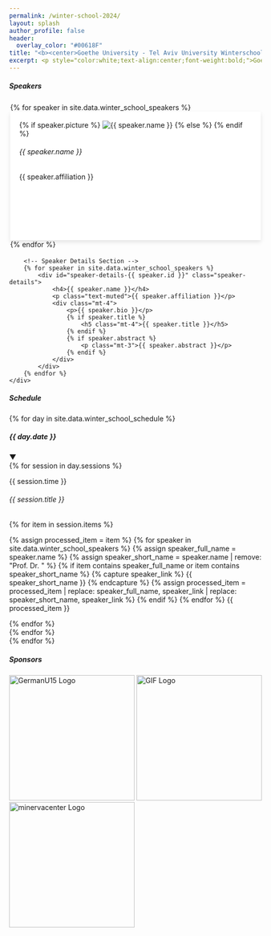 ```yaml
---
permalink: /winter-school-2024/
layout: splash
author_profile: false
header:
  overlay_color: "#00618F"
title: "<b><center>Goethe University - Tel Aviv University Winterschool <br> Adaptive Cognition in Noisy Environments</center></b>"
excerpt: <p style="color:white;text-align:center;font-weight:bold;">Goethe University Frankfurt, Dec. 2 - Dec. 5 2024</p>
---
```

<style>
.speaker-link {
    color: var(--primary-color);
    text-decoration: none;
    cursor: pointer;
}

.speaker-link:hover {
    text-decoration: underline;
}

.speaker-cards {
    margin-bottom: 1rem;
    cursor: pointer;
    transition: transform 0.3s ease, box-shadow 0.3s ease;
    border: 2px solid transparent;
}

.custom-card {
    cursor: pointer;
    transition: transform 0.3s ease, box-shadow 0.3s ease;
    border: 2px solid transparent;
    box-shadow: 0 4px 8px rgba(0,0,0,0.1);
    background-color: white;
    padding: 1rem;
    display: flex;
    flex-direction: column;
    align-items: center;
    height: 220px; /* Ensure consistent height */
}

.custom-card.active {
    border-color: var(--primary-color);
    box-shadow: 0 6px 12px rgba(0,0,0,0.2);
}

.speaker-details {
    background: white;
    padding: 2rem;
    border-radius: 10px;
    margin-top: 2rem;
    box-shadow: 0 5px 15px rgba(0,0,0,0.1);
    display: none;
    animation: fadeIn 0.3s ease;
}

.speaker-details.show {
    display: block;
}

@keyframes fadeIn {
    from { opacity: 0; transform: translateY(-20px); }
    to { opacity: 1; transform: translateY(0); }
}

.speaker-link {
    color: var(--primary-color);
    text-decoration: none;
    cursor: pointer;
}

.speaker-link:hover {
    color: var(--accent-color);
    text-decoration: underline;
}

.image-container img {
    width: 250px;
    height: auto;
}
</style>

<!-- Speaker Cards Section -->
<div class="row mb-4">
    <div class="col-md-12">
        <h5 class="section-title">Speakers</h5>
        <div class="row speaker-cards">
        {% for speaker in site.data.winter_school_speakers %}
            <div class="col-md-3 mb-3">
                <div class="custom-card" data-speaker-id="{{ speaker.id }}">
                    <div class="card-body text-center">
                        {% if speaker.picture %}
                            <img src="{{ speaker.picture }}" class="img-fluid rounded-circle speaker-image mb-3" alt="{{ speaker.name }}">
                        {% else %}
                            <i class="fas fa-user-circle icon-feature"></i>
                        {% endif %}
                        <h6>{{ speaker.name }}</h6>
                        <p class="text-muted">{{ speaker.affiliation }}</p>
                    </div>
                </div>
            </div>
        {% endfor %}
        </div>

        <!-- Speaker Details Section -->
        {% for speaker in site.data.winter_school_speakers %}
            <div id="speaker-details-{{ speaker.id }}" class="speaker-details">
                <h4>{{ speaker.name }}</h4>
                <p class="text-muted">{{ speaker.affiliation }}</p>
                <div class="mt-4">
                    <p>{{ speaker.bio }}</p>
                    {% if speaker.title %}
                        <h5 class="mt-4">{{ speaker.title }}</h5>
                    {% endif %}
                    {% if speaker.abstract %}
                        <p class="mt-3">{{ speaker.abstract }}</p>
                    {% endif %}
                </div>
            </div>
        {% endfor %}
    </div>
</div>

<!-- Schedule Section -->
<div class="row mb-4">
    <div class="col-md-12">
        <div class="card-body">        
            <section id="schedule">
                <h5 class="section-title">Schedule</h5>
                {% for day in site.data.winter_school_schedule %}
                    <div class="schedule-day">
                        <div class="schedule-day-header">
                            <h5>{{ day.date }}</h5>
                            <span class="expand-icon">▼</span>
                        </div>
                        <div class="schedule-day-content">
                            {% for session in day.sessions %}
                                <div class="schedule-session">
                                    <p class="schedule-time">{{ session.time }}</p>
                                    <h6>{{ session.title }}</h6>
                                    {% for item in session.items %}
                                        <p>
                                        {% assign processed_item = item %}
                                        {% for speaker in site.data.winter_school_speakers %}
                                            {% assign speaker_full_name = speaker.name %}
                                            {% assign speaker_short_name = speaker.name | remove: "Prof. Dr. " %}
                                            {% if item contains speaker_full_name or item contains speaker_short_name %}
                                                {% capture speaker_link %}
                                                    <a class="speaker-link" data-speaker-id="{{ speaker.id }}" href="#">{{ speaker_short_name }}</a>
                                                {% endcapture %}
                                                {% assign processed_item = processed_item | replace: speaker_full_name, speaker_link | replace: speaker_short_name, speaker_link %}
                                            {% endif %}
                                        {% endfor %}
                                        {{ processed_item }}
                                        </p>
                                    {% endfor %}
                                </div>
                            {% endfor %}
                        </div>
                    </div>
                {% endfor %}
            </section>
        </div>
    </div>
</div>

<!-- Sponsors Section -->
<div class="row mb-4">
    <div class="col-md-12">
        <h5 class="section-title">Sponsors</h5>        
        <div class="image-container">
            <a href="https://www.german-u15.de/"><img src="/assets/images/winterschool/German_U15.png" alt="GermanU15 Logo" ></a>
            <a href="https://www.gif.org.il/"><img src="/assets/images/winterschool/giflogo.png" alt="GIF Logo"></a>
            <a href="https://www.minerva.mpg.de/80020/minerva-center-for-human-intelligence-in-immersive-augmented-and-mixed-realities"><img src="/assets/images/winterschool/minervacenter.png" alt="minervacenter Logo"></a>
        </div>
    </div>
</div>    

<br>

<!-- JavaScript -->
<script>
document.addEventListener('DOMContentLoaded', function() {
    // Schedule day toggle functionality
    const dayHeaders = document.querySelectorAll('.schedule-day-header');
    dayHeaders.forEach(header => {
        header.addEventListener('click', function() {
            this.classList.toggle('active');
            const content = this.nextElementSibling;
            if (content) {
                content.classList.toggle('show');
                const icon = this.querySelector('.expand-icon');
                if (icon) {
                    icon.textContent = icon.textContent === '▼' ? '▲' : '▼';
                }
            }
        });
    });

    // Event delegation for speaker links in schedule
    document.addEventListener('click', function(e) {
        if (e.target.classList.contains('speaker-link')) {
            e.preventDefault();
            const speakerId = e.target.dataset.speakerId;
            if (speakerId) {
                showSpeakerDetails(speakerId);
            }
        }
    });

    // Add click event listeners to speaker cards
    const speakerCards = document.querySelectorAll('.custom-card');
    speakerCards.forEach(card => {
        card.addEventListener('click', function() {
            const speakerId = this.dataset.speakerId;
            if (speakerId) {
                showSpeakerDetails(speakerId);
            }
        });
    });
});

function showSpeakerDetails(speakerId) {
    try {
        // Reset previous states
        document.querySelectorAll('.custom-card').forEach(card => {
            card.classList.remove('active');
        });
        document.querySelectorAll('.speaker-details').forEach(detail => {
            detail.classList.remove('show');
        });

        // Activate selected speaker card and details
        const speakerCard = document.querySelector(`.custom-card[data-speaker-id="${speakerId}"]`);
        const speakerDetails = document.getElementById(`speaker-details-${speakerId}`);

        if (!speakerCard || !speakerDetails) {
            console.error('Speaker card or details not found for ID:', speakerId);
            return;
        }

        speakerCard.classList.add('active');
        speakerDetails.classList.add('show');

        // Scroll to speaker details
        speakerDetails.scrollIntoView({
            behavior: 'smooth',
            block: 'start'
        });
    } catch (error) {
        console.error('Error displaying speaker details:', error);
        alert('Sorry, there was an error displaying the speaker details.');
    }
}
</script>